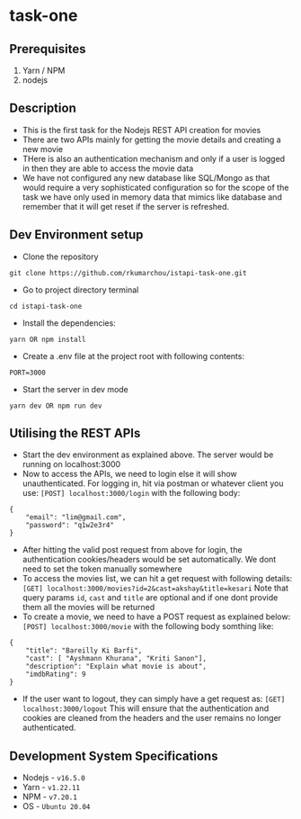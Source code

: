 # task-one

## Prerequisites

1) Yarn / NPM 
2) nodejs

## Description
 * This is the first task for the Nodejs REST API creation for movies
 * There are two APIs mainly for getting the movie details and creating a new movie
 * THere is also an authentication mechanism and only if a user is logged in then they are able to access the movie data
 * We have not configured any new database like SQL/Mongo as that would require a very sophisticated configuration so for the scope of the task we have only used in memory data that mimics like database and remember that it will get reset if the server is refreshed.

## Dev Environment setup

 * Clone the repository
```
git clone https://github.com/rkumarchou/istapi-task-one.git
```
 * Go to project directory terminal 
```
cd istapi-task-one
```
 * Install the dependencies:
```
yarn OR npm install
```
 * Create a .env file at the project root with following contents:
```
PORT=3000
```

 * Start the server in dev mode
```
yarn dev OR npm run dev
```

## Utilising the REST APIs
 * Start the dev environment as explained above. The server would be running on localhost:3000
 * Now to access the APIs, we need to login else it will show unauthenticated. For logging in, hit via postman or whatever client you use: 
  `[POST] localhost:3000/login` with the following body:
```
{
    "email": "lim@gmail.com",
    "password": "q1w2e3r4"
}
```
 * After hitting the valid post request from above for login, the authentication cookies/headers would be set automatically. We dont need to set the token manually somewhere
 * To access the movies list, we can hit a get request with following details:
  `[GET] localhost:3000/movies?id=2&cast=akshay&title=kesari`
  Note that query params `id`, `cast` and `title` are optional and if one dont provide them all the movies will be returned
 * To create a movie, we need to have a POST request as explained below:
  `[POST] localhost:3000/movie` with the following body somthing like:
```
{
    "title": "Bareilly Ki Barfi",
    "cast": [ "Ayshmann Khurana", "Kriti Sanon"],
    "description": "Explain what movie is about",
    "imdbRating": 9
}
```
 * If the user want to logout, they can simply have a get request as: 
 `[GET] localhost:3000/logout`
 This will ensure that the authentication and cookies are cleaned from the headers and the user remains no longer authenticated.

 ## Development System Specifications
 * Nodejs - `v16.5.0`
 * Yarn - `v1.22.11`
 * NPM - `v7.20.1`
 * OS - `Ubuntu 20.04`



